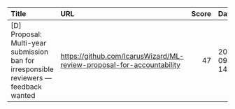 | Title                                                                                 | URL                                                                   |   Score | Date                |
|:--------------------------------------------------------------------------------------|:----------------------------------------------------------------------|--------:|:--------------------|
| [D] Proposal: Multi-year submission ban for irresponsible reviewers — feedback wanted | https://github.com/IcarusWizard/ML-review-proposal-for-accountability |      47 | 2025-09-01 14:38:33 |